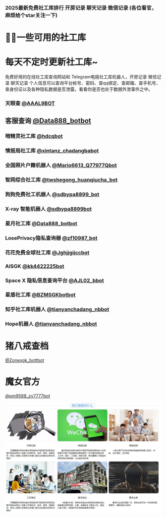 ### 2025最新免费社工库排行 开房记录 聊天记录 微信记录 (各位看官，麻烦给个star关注一下)

# 🕵️‍♂️一些可用的社工库
 
# 每天不定时更新社工库~

免费好用的在线社工库查询网站和 Telegram电报社工库机器人，开房记录 微信记录 聊天记录 个人信息可以查询平台帐号、密码、查qq绑定、查邮箱、查手机号、查身份证以及各种隐私数据是否泄露，看看你是否也处于数据外泄事件之中。

### 天眼查 [@AAAL9BOT](https://t.me/AAAL8BOT?start=NTgzNzg1NTEy)

## 客服查询 [@Data888_botbot](https://t.me/Data888_botbot?start=NTgzNzg1NTEy)

### 暗精灵社工库 [@hdcqbot](https://t.me/hdcqbot?start=NTgzNzg1NTEy)

### 情报局社工库 [@xintanz_chadangbabot](https://t.me/xintanz_chadangbabot?start=NTgzNzg1NTEy)

### 全国照片户籍机器人 [@Mario6613_Q77977Qbot](https://t.me/xintanz_chadangbabot?start=NTgzNzg1NTEy)

### 智网综合社工库 [@twshegong_huanqiucha_bot](https://t.me/twshegong_huanqiucha_bot?start=qr4mnWQdL2Wx)

### 狗狗免费社工机器人 [@sdbypa8899_bot](https://t.me/sdbypa8899_bot?start=583785512)

### X-ray 智能机器人 [@sdbypa8899bot](https://t.me/sdbypa8899bot?start=TZUYZTTPQ)

### 星月社工库 [@Data888_botbot](https://t.meData888_botbot?start=583785512)

### LosePrivacy隐私查询器  [@zf10987_bot](https://t.me/zf10987_bot?start=583785512)

### 花花免费全球社工库  [@Jghjjgijccbot](https://t.me/Jghjjgijccbot]?start=vip_1206966)

### AISGK [@kk4422225bot](https://t.me/kk4422225bot]?start=AISGK_QZJLDFBP)

### Space X 隐私信息查询平台 [@AJL02_bbot](https://t.me/AJL02_bbot?start=cGgfsuNtF7)

### 星盾社工库 [@BZMSGKbotbot](https://t.me/BZMSGKbotbot?start=1gxMd0h)

### 知乎社工库机器人 [@tianyanchadang_nbbot](https://t.me/tianyanchadang_nbbot?start=ZHIHU_RZICPQRJ)

### Hope机器人  [@tianyanchadang_nbbot](https://t.me/tianyanchadang_nbbot?start=ZHIHU_RZICPQRJ)

# 猪八戒查档 
[@Zonesgk_bottbot](https://t.me/Zonesgk_bottbot?start=NTgzNzg1NTEy)

# 魔女官方 
[@pm9588_zy7777bot](https://t.me/pm9588_zy7777bot?start=NTgzNzg1NTEy)

<img src="pic/bbb.png" alt="免费社工库" border="0">
